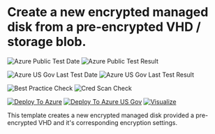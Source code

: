 # Create a new encrypted managed disk from a pre-encrypted VHD / storage blob. 

![Azure Public Test Date](https://azurequickstartsservice.blob.core.windows.net/badges/201-create-encrypted-managed-disk/PublicLastTestDate.svg)
![Azure Public Test Result](https://azurequickstartsservice.blob.core.windows.net/badges/201-create-encrypted-managed-disk/PublicDeployment.svg)

![Azure US Gov Last Test Date](https://azurequickstartsservice.blob.core.windows.net/badges/201-create-encrypted-managed-disk/FairfaxLastTestDate.svg)
![Azure US Gov Last Test Result](https://azurequickstartsservice.blob.core.windows.net/badges/201-create-encrypted-managed-disk/FairfaxDeployment.svg)

![Best Practice Check](https://azurequickstartsservice.blob.core.windows.net/badges/201-create-encrypted-managed-disk/BestPracticeResult.svg)
![Cred Scan Check](https://azurequickstartsservice.blob.core.windows.net/badges/201-create-encrypted-managed-disk/CredScanResult.svg)

[![Deploy To Azure](https://raw.githubusercontent.com/fathym-it/azure-quickstart-templates/master/1-CONTRIBUTION-GUIDE/images/deploytoazure.svg?sanitize=true)](https://portal.azure.com/#create/Microsoft.Template/uri/https%3A%2F%2Fraw.githubusercontent.com%2Ffathym-it%2Fazure-quickstart-templates%2Fmaster%2F201-create-encrypted-managed-disk%2Fazuredeploy.json)  [![Deploy To Azure US Gov](https://raw.githubusercontent.com/fathym-it/azure-quickstart-templates/master/1-CONTRIBUTION-GUIDE/images/deploytoazuregov.svg?sanitize=true)](https://portal.azure.us/#create/Microsoft.Template/uri/https%3A%2F%2Fraw.githubusercontent.com%2Ffathym-it%2Fazure-quickstart-templates%2Fmaster%2F201-create-encrypted-managed-disk%2Fazuredeploy.json)  [![Visualize](https://raw.githubusercontent.com/fathym-it/azure-quickstart-templates/master/1-CONTRIBUTION-GUIDE/images/visualizebutton.svg?sanitize=true)](http://armviz.io/#/?load=https%3A%2F%2Fraw.githubusercontent.com%2Ffathym-it%2Fazure-quickstart-templates%2Fmaster%2F201-create-encrypted-managed-disk%2Fazuredeploy.json)

This template creates a new encrypted managed disk provided a pre-encrypted VHD and it's corresponding encryption settings.
